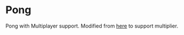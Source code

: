 # Pong
Pong with Multiplayer support. Modified from [here](https://github.com/arpruss/pong-clone) to support multiplier.